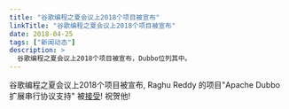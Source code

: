 ```yaml
---
title: "谷歌编程之夏会议上2018个项目被宣布"
linkTitle: "谷歌编程之夏会议上2018个项目被宣布"
date: 2018-04-25
tags: ["新闻动态"]
description: >
  谷歌编程之夏会议上2018个项目被宣布，Dubbo位列其中。
---
```


谷歌编程之夏会议上2018个项目被宣布, Raghu Reddy 的项目"Apache Dubbo 扩展串行协议支持" 被[接受](https://summerofcode.withgoogle.com/projects/#4747840161579008)! 祝贺他!
